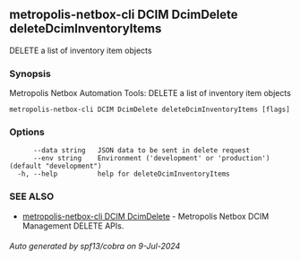 ## metropolis-netbox-cli DCIM DcimDelete deleteDcimInventoryItems

DELETE a list of inventory item objects

### Synopsis


Metropolis Netbox Automation Tools:
  DELETE a list of inventory item objects

```
metropolis-netbox-cli DCIM DcimDelete deleteDcimInventoryItems [flags]
```

### Options

```
      --data string   JSON data to be sent in delete request
      --env string    Environment ('development' or 'production') (default "development")
  -h, --help          help for deleteDcimInventoryItems
```

### SEE ALSO

* [metropolis-netbox-cli DCIM DcimDelete]()	 - Metropolis Netbox DCIM Management DELETE APIs.

###### Auto generated by spf13/cobra on 9-Jul-2024
